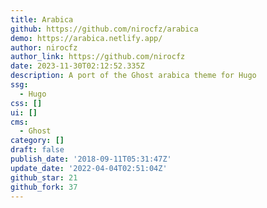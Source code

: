 ```yaml
---
title: Arabica
github: https://github.com/nirocfz/arabica
demo: https://arabica.netlify.app/
author: nirocfz
author_link: https://github.com/nirocfz
date: 2023-11-30T02:12:52.335Z
description: A port of the Ghost arabica theme for Hugo
ssg:
  - Hugo
css: []
ui: []
cms:
  - Ghost
category: []
draft: false
publish_date: '2018-09-11T05:31:47Z'
update_date: '2022-04-04T02:51:04Z'
github_star: 21
github_fork: 37
---
```

